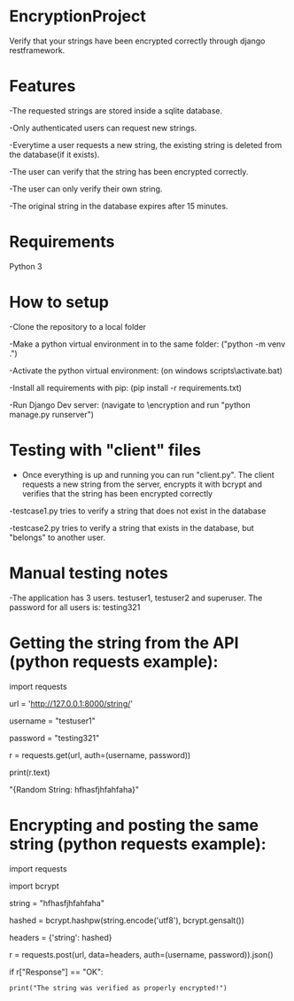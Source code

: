 # EncryptionProject
Verify that your strings have been encrypted correctly through django restframework.

# Features
-The requested strings are stored inside a sqlite database.

-Only authenticated users can request new strings.

-Everytime a user requests a new string, the existing string is deleted from the database(if it exists).

-The user can verify that the string has been encrypted correctly.

-The user can only verify their own string.

-The original string in the database expires after 15 minutes.

# Requirements
Python 3

# How to setup
-Clone the repository to a local folder

-Make a python virtual environment in to the same folder: ("python -m venv .")

-Activate the python virtual environment: (on windows scripts\activate.bat)

-Install all requirements with pip: (pip install -r requirements.txt)

-Run Django Dev server: (navigate to \encryption and run "python manage.py runserver")

# Testing with "client" files
- Once everything is up and running you can run "client.py". The client requests a new string from the server, encrypts it with bcrypt and verifies that the string has been encrypted correctly

-testcase1.py tries to verify a string that does not exist in the database

-testcase2.py tries to verify a string that exists in the database, but "belongs" to another user.

# Manual testing notes
-The application has 3 users. testuser1, testuser2 and superuser. The password for all users is: testing321

# Getting the string from the API (python requests example):

import requests

url = 'http://127.0.0.1:8000/string/'

username = "testuser1"

password = "testing321"

r = requests.get(url, auth=(username, password))

print(r.text)

"{Random String: hfhasfjhfahfaha}"


# Encrypting and posting the same string (python requests example):

import requests

import bcrypt

string = "hfhasfjhfahfaha"

hashed = bcrypt.hashpw(string.encode('utf8'), bcrypt.gensalt())

headers = {'string': hashed}

r = requests.post(url, data=headers, auth=(username, password)).json()

if r["Response"] == "OK":

    print("The string was verified as properly encrypted!")
